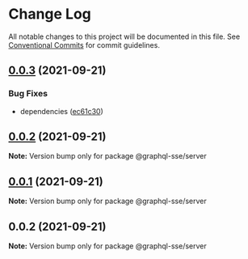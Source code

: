 # Change Log

All notable changes to this project will be documented in this file.
See [Conventional Commits](https://conventionalcommits.org) for commit guidelines.

## [0.0.3](https://github.com/faboulaws/graphql-sse/compare/@graphql-sse/server@0.0.1...@graphql-sse/server@0.0.3) (2021-09-21)


### Bug Fixes

* dependencies ([ec61c30](https://github.com/faboulaws/graphql-sse/commit/ec61c3068c44fa1d0ddbcb5010ce47e0b31f0bac))





## [0.0.2](https://github.com/faboulaws/graphql-sse/compare/@graphql-sse/server@0.0.1...@graphql-sse/server@0.0.2) (2021-09-21)

**Note:** Version bump only for package @graphql-sse/server





## [0.0.1](https://github.com/faboulaws/graphql-sse/compare/@graphql-sse/server@0.0.2...@graphql-sse/server@0.0.1) (2021-09-21)

**Note:** Version bump only for package @graphql-sse/server





## 0.0.2 (2021-09-21)

**Note:** Version bump only for package @graphql-sse/server
